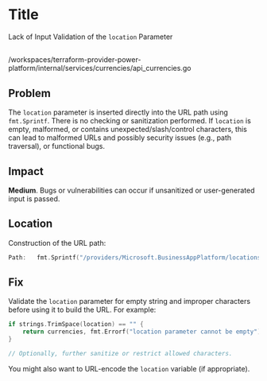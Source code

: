 # Title

Lack of Input Validation of the `location` Parameter

##

/workspaces/terraform-provider-power-platform/internal/services/currencies/api_currencies.go

## Problem

The `location` parameter is inserted directly into the URL path using `fmt.Sprintf`. There is no checking or sanitization performed. If `location` is empty, malformed, or contains unexpected/slash/control characters, this can lead to malformed URLs and possibly security issues (e.g., path traversal), or functional bugs.

## Impact

**Medium**. Bugs or vulnerabilities can occur if unsanitized or user-generated input is passed.

## Location

Construction of the URL path:

```go
Path:   fmt.Sprintf("/providers/Microsoft.BusinessAppPlatform/locations/%s/environmentCurrencies", location),
```

## Fix

Validate the `location` parameter for empty string and improper characters before using it to build the URL. For example:

```go
if strings.TrimSpace(location) == "" {
    return currencies, fmt.Errorf("location parameter cannot be empty")
}

// Optionally, further sanitize or restrict allowed characters.
```
You might also want to URL-encode the `location` variable (if appropriate).
